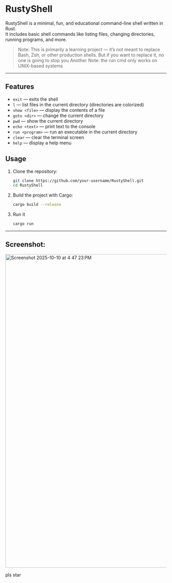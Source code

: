 # RustyShell
RustyShell is a minimal, fun, and educational command-line shell written in Rust.  
It includes basic shell commands like listing files, changing directories, running programs, and more.  

> Note: This is primarily a learning project — it’s not meant to replace Bash, Zsh, or other production shells. But if you want to replace it, no one is going to stop you
> Another Note: the run cmd only works on UNIX-based systems

---

## Features

- `exit` — exits the shell
- `l` — list files in the current directory (directories are colorized)
- `show <file>` — display the contents of a file
- `goto <dir>` — change the current directory
- `pwd` — show the current directory
- `echo <text>` — print text to the console
- `run <program>` — run an executable in the current directory
- `clear` — clear the terminal screen
- `help` — display a help menu


## Usage

1. Clone the repository:
   ```bash
   git clone https://github.com/your-username/RustyShell.git
   cd RustyShell
2. Build the project with Cargo:
   ```bash
   cargo build --release
3. Run it
   ```bash
   cargo run

---
## Screenshot:
<img width="1195" height="977" alt="Screenshot 2025-10-10 at 4 47 23 PM" src="https://github.com/user-attachments/assets/3b07b6bc-9284-4e14-ac1b-cd8fddf8dade" />



pls star
